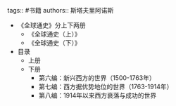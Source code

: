 tags:: #书籍
authors:: 斯塔夫里阿诺斯

- 《全球通史》分上下两册
	- 《全球通史（上）》
	- 《全球通史（下）》
- 目录
	- 上册
	- 下册
		- 第六编：新兴西方的世界（1500-1763年）
		- 第七编：西方据优势地位的世界（1763-1914年）
		- 第八编：1914年以来西方衰落与成功的世界